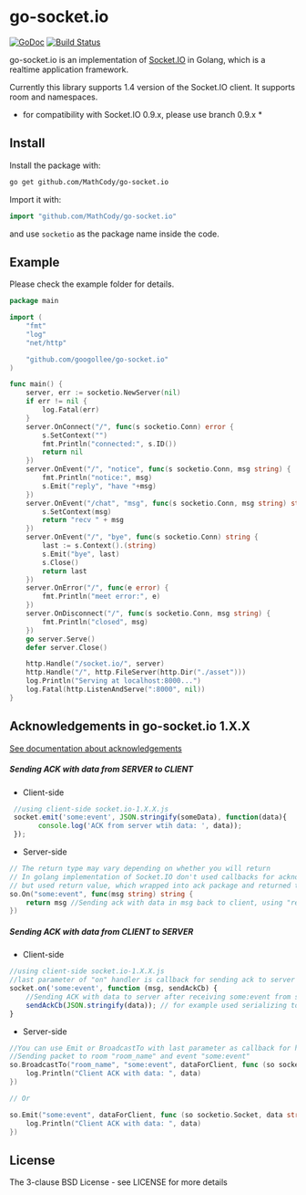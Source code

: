 # go-socket.io

[![GoDoc](http://godoc.org/github.com/MathCody/go-socket.io?status.svg)](http://godoc.org/github.com/MathCody/go-socket.io) [![Build Status](https://travis-ci.org/MathCody/go-socket.io.svg)](https://travis-ci.org/MathCody/go-socket.io)

go-socket.io is an implementation of [Socket.IO](http://socket.io) in Golang, which is a realtime application framework.

Currently this library supports 1.4 version of the Socket.IO client. It supports room and namespaces.

* for compatibility with Socket.IO 0.9.x, please use branch 0.9.x *

## Install

Install the package with:

```bash
go get github.com/MathCody/go-socket.io
```

Import it with:

```go
import "github.com/MathCody/go-socket.io"
```

and use `socketio` as the package name inside the code.

## Example

Please check the example folder for details.

```go
package main

import (
	"fmt"
	"log"
	"net/http"

	"github.com/googollee/go-socket.io"
)

func main() {
	server, err := socketio.NewServer(nil)
	if err != nil {
		log.Fatal(err)
	}
	server.OnConnect("/", func(s socketio.Conn) error {
		s.SetContext("")
		fmt.Println("connected:", s.ID())
		return nil
	})
	server.OnEvent("/", "notice", func(s socketio.Conn, msg string) {
		fmt.Println("notice:", msg)
		s.Emit("reply", "have "+msg)
	})
	server.OnEvent("/chat", "msg", func(s socketio.Conn, msg string) string {
		s.SetContext(msg)
		return "recv " + msg
	})
	server.OnEvent("/", "bye", func(s socketio.Conn) string {
		last := s.Context().(string)
		s.Emit("bye", last)
		s.Close()
		return last
	})
	server.OnError("/", func(e error) {
		fmt.Println("meet error:", e)
	})
	server.OnDisconnect("/", func(s socketio.Conn, msg string) {
		fmt.Println("closed", msg)
	})
	go server.Serve()
	defer server.Close()

	http.Handle("/socket.io/", server)
	http.Handle("/", http.FileServer(http.Dir("./asset")))
	log.Println("Serving at localhost:8000...")
	log.Fatal(http.ListenAndServe(":8000", nil))
}
```

## Acknowledgements in go-socket.io 1.X.X

[See documentation about acknowledgements](http://socket.io/docs/#sending-and-getting-data-(acknowledgements))

##### Sending ACK with data from SERVER to CLIENT

* Client-side

```javascript
 //using client-side socket.io-1.X.X.js
 socket.emit('some:event', JSON.stringify(someData), function(data){
       console.log('ACK from server wtih data: ', data));
 });
```

* Server-side

```go
// The return type may vary depending on whether you will return
// In golang implementation of Socket.IO don't used callbacks for acknowledgement,
// but used return value, which wrapped into ack package and returned to the client's callback in JavaScript
so.On("some:event", func(msg string) string {
	return msg //Sending ack with data in msg back to client, using "return statement"
})
```

##### Sending ACK with data from CLIENT to SERVER

* Client-side

```javascript
//using client-side socket.io-1.X.X.js
//last parameter of "on" handler is callback for sending ack to server with data or without data
socket.on('some:event', function (msg, sendAckCb) {
    //Sending ACK with data to server after receiving some:event from server
    sendAckCb(JSON.stringify(data)); // for example used serializing to JSON
}
```

* Server-side

```go
//You can use Emit or BroadcastTo with last parameter as callback for handling ack from client
//Sending packet to room "room_name" and event "some:event"
so.BroadcastTo("room_name", "some:event", dataForClient, func (so socketio.Socket, data string) {
	log.Println("Client ACK with data: ", data)
})

// Or

so.Emit("some:event", dataForClient, func (so socketio.Socket, data string) {
	log.Println("Client ACK with data: ", data)
})
```

## License

The 3-clause BSD License  - see LICENSE for more details
